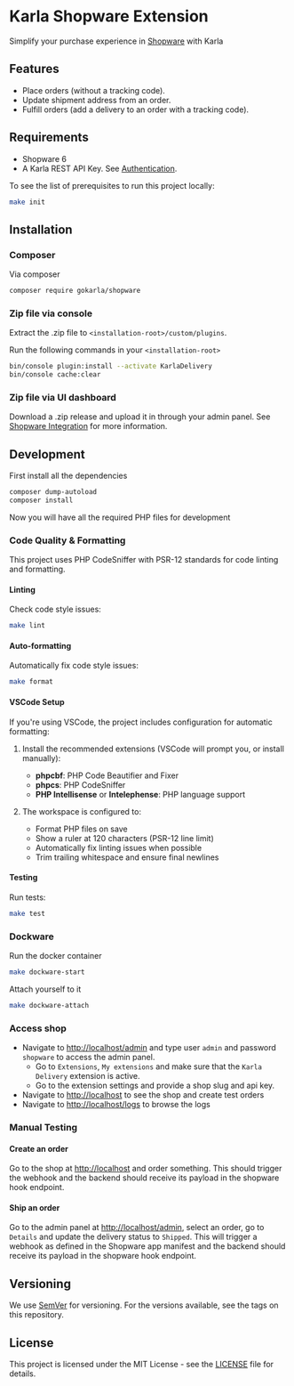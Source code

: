 # Karla Shopware Extension

Simplify your purchase experience in [Shopware](https://www.shopware.com/en/) with Karla

## Features

- Place orders (without a tracking code).
- Update shipment address from an order.
- Fulfill orders (add a delivery to an order with a tracking code).

## Requirements

- Shopware 6
- A Karla REST API Key. See [Authentication](https://docs.gokarla.io/docs/api/authentication).

To see the list of prerequisites to run this project locally:

```sh
make init
```

## Installation

### Composer

Via composer

```bash
composer require gokarla/shopware
```

### Zip file via console

Extract the .zip file to `<installation-root>/custom/plugins`.

Run the following commands in your `<installation-root>`

```sh
bin/console plugin:install --activate KarlaDelivery
bin/console cache:clear
```

### Zip file via UI dashboard

Download a .zip release and upload it in through your admin panel.
See [Shopware Integration](https://docs.gokarla.io/docs/shop-integrations/shopware) for more information.

## Development

First install all the dependencies

```sh
composer dump-autoload
composer install
```

Now you will have all the required PHP files for development

### Code Quality & Formatting

This project uses PHP CodeSniffer with PSR-12 standards for code linting and formatting.

#### Linting

Check code style issues:

```sh
make lint
```

#### Auto-formatting

Automatically fix code style issues:

```sh
make format
```

#### VSCode Setup

If you're using VSCode, the project includes configuration for automatic formatting:

1. Install the recommended extensions (VSCode will prompt you, or install manually):

   - **phpcbf**: PHP Code Beautifier and Fixer
   - **phpcs**: PHP CodeSniffer
   - **PHP Intellisense** or **Intelephense**: PHP language support

2. The workspace is configured to:
   - Format PHP files on save
   - Show a ruler at 120 characters (PSR-12 line limit)
   - Automatically fix linting issues when possible
   - Trim trailing whitespace and ensure final newlines

#### Testing

Run tests:

```sh
make test
```

### Dockware

Run the docker container

```sh
make dockware-start
```

Attach yourself to it

```sh
make dockware-attach
```

### Access shop

- Navigate to <http://localhost/admin> and type user `admin` and password `shopware`
  to access the admin panel.
  - Go to `Extensions`, `My extensions` and make sure that the `Karla Delivery` extension is active.
  - Go to the extension settings and provide a shop slug and api key.
- Navigate to <http://localhost> to see the shop and create test orders
- Navigate to <http://localhost/logs> to browse the logs

### Manual Testing

#### Create an order

Go to the shop at <http://localhost> and order something. This should trigger the webhook
and the backend should receive its payload in the shopware hook endpoint.

#### Ship an order

Go to the admin panel at <http://localhost/admin>, select an order, go to `Details`
and update the delivery status to `Shipped`. This will trigger a webhook as defined
in the Shopware app manifest and the backend should receive its payload in the shopware hook endpoint.

## Versioning

We use [SemVer](http://semver.org/) for versioning. For the versions available, see the tags on this repository.

## License

This project is licensed under the MIT License - see the [LICENSE](LICENSE) file for details.
